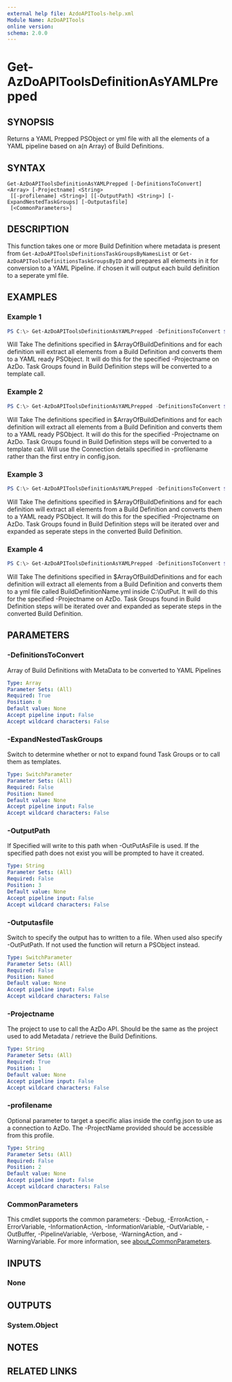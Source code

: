 ```yaml
---
external help file: AzdoAPITools-help.xml
Module Name: AzDoAPITools
online version:
schema: 2.0.0
---
```


# Get-AzDoAPIToolsDefinitionAsYAMLPrepped

## SYNOPSIS
Returns a YAML Prepped PSObject or yml file with all the elements of a YAML pipeline based on a(n Array) of Build Definitions.

## SYNTAX

```
Get-AzDoAPIToolsDefinitionAsYAMLPrepped [-DefinitionsToConvert] <Array> [-Projectname] <String>
 [[-profilename] <String>] [[-OutputPath] <String>] [-ExpandNestedTaskGroups] [-Outputasfile]
 [<CommonParameters>]
```

## DESCRIPTION
This function takes one or more Build Definition where metadata is present from `Get-AzDoAPIToolsDefinitionsTaskGroupsByNamesList` or `Get-AzDoAPIToolsDefinitionsTaskGroupsByID` and prepares all elements in it for conversion to a YAML Pipeline. if chosen it will output each build definition to a seperate yml file.

## EXAMPLES

### Example 1
```powershell
PS C:\> Get-AzDoAPIToolsDefinitionAsYAMLPrepped -DefinitionsToConvert $ArrayOfBuildDefinitions -Projectname 'YourAzDoProject'
```

Will Take The definitions specified in $ArrayOfBuildDefinitions and for each definition will extract all elements from a Build Definition and converts them to a YAML ready PSObject. It will do this for the specified -Projectname on AzDo. Task Groups found in Build Definition steps will be converted to a template call.

### Example 2
```powershell
PS C:\> Get-AzDoAPIToolsDefinitionAsYAMLPrepped -DefinitionsToConvert $ArrayOfBuildDefinitions -Projectname 'YourAzDoProject' -Profilename 'Alternative Alias in config.json'
```

Will Take The definitions specified in $ArrayOfBuildDefinitions and for each definition will extract all elements from a Build Definition and converts them to a YAML ready PSObject. It will do this for the specified -Projectname on AzDo. Task Groups found in Build Definition steps will be converted to a template call. Will use the Connection details specified in -profilename rather than the first entry in config.json.

### Example 3
```powershell
PS C:\> Get-AzDoAPIToolsDefinitionAsYAMLPrepped -DefinitionsToConvert $ArrayOfBuildDefinitions -Projectname 'YourAzDoProject' -ExpandNestedTaskGroups
```

Will Take The definitions specified in $ArrayOfBuildDefinitions and for each definition will extract all elements from a Build Definition and converts them to a YAML ready PSObject. It will do this for the specified -Projectname on AzDo. Task Groups found in Build Definition steps will be iterated over and expanded as seperate steps in the converted Build Definition.

### Example 4
```powershell
PS C:\> Get-AzDoAPIToolsDefinitionAsYAMLPrepped -DefinitionsToConvert $ArrayOfBuildDefinitions -Projectname 'YourAzDoProject' -ExpandNestedTaskGroups -OutputAsFile -OutPutPath 'C:\OutPut'
```

Will Take The definitions specified in $ArrayOfBuildDefinitions and for each definition will extract all elements from a Build Definition and converts them to a yml file called BuildDefinitionName.yml inside C:\OutPut. It will do this for the specified -Projectname on AzDo. Task Groups found in Build Definition steps will be iterated over and expanded as seperate steps in the converted Build Definition.

## PARAMETERS

### -DefinitionsToConvert
Array of Build Definitions with MetaData to be converted to YAML Pipelines

```yaml
Type: Array
Parameter Sets: (All)
Required: True
Position: 0
Default value: None
Accept pipeline input: False
Accept wildcard characters: False
```

### -ExpandNestedTaskGroups
Switch to determine whether or not to expand found Task Groups or to call them as templates.

```yaml
Type: SwitchParameter
Parameter Sets: (All)
Required: False
Position: Named
Default value: None
Accept pipeline input: False
Accept wildcard characters: False
```

### -OutputPath
If Specified will write to this path when -OutPutAsFile is used. If the specified path does not exist you will be prompted to have it created.

```yaml
Type: String
Parameter Sets: (All)
Required: False
Position: 3
Default value: None
Accept pipeline input: False
Accept wildcard characters: False
```

### -Outputasfile
Switch to specify the output has to written to a file. When used also specify -OutPutPath. If not used the function will return a PSObject instead.

```yaml
Type: SwitchParameter
Parameter Sets: (All)
Required: False
Position: Named
Default value: None
Accept pipeline input: False
Accept wildcard characters: False
```

### -Projectname
The project to use to call the AzDo API. Should be the same as the project used to add Metadata / retrieve the Build Definitions.

```yaml
Type: String
Parameter Sets: (All)
Required: True
Position: 1
Default value: None
Accept pipeline input: False
Accept wildcard characters: False
```

### -profilename
Optional parameter to target a specific alias inside the config.json to use as a connection to AzDo. The -ProjectName provided should be accessible from this profile.

```yaml
Type: String
Parameter Sets: (All)
Required: False
Position: 2
Default value: None
Accept pipeline input: False
Accept wildcard characters: False
```

### CommonParameters
This cmdlet supports the common parameters: -Debug, -ErrorAction, -ErrorVariable, -InformationAction, -InformationVariable, -OutVariable, -OutBuffer, -PipelineVariable, -Verbose, -WarningAction, and -WarningVariable. For more information, see [about_CommonParameters](http://go.microsoft.com/fwlink/?LinkID=113216).

## INPUTS

### None

## OUTPUTS

### System.Object
## NOTES

## RELATED LINKS
